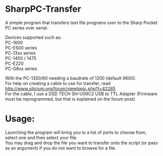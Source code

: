 # SharpPC-Transfer
A simple program that transfers text file programs over to the Sharp Pocket PC series over serial.

Devices supported such as:  
PC-1600  
PC-E500 series  
PC-13xx series  
PC-1450 / 1475  
PC-E220  
PC-G8xx series  

With the PC-1350/60 needing a baudrate of 1200 (default 9600).  
For help on creating a cable to use for transfer, read http://www.silicium.org/forum/viewtopic.php?t=42285  
For the cable, I use a DSD TECH SH-U09C2 USB to TTL Adapter (Firmware must be reprogrammed, but that is explained on the forum post)

# Usage:
Launching the program will bring you to a list of ports to choose from, select one and then select your file.  
You may drag and drop the file you want to transfer onto the script (or pass as an argument) if you do not want to browse for a file.
